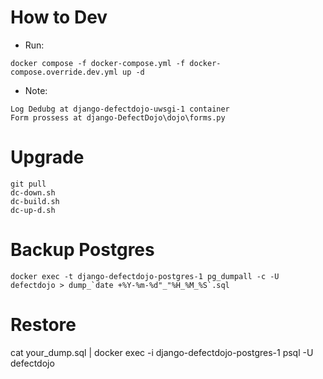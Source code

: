 # How to Dev
- Run:
```
docker compose -f docker-compose.yml -f docker-compose.override.dev.yml up -d 
```

- Note:
```
Log Dedubg at django-defectdojo-uwsgi-1 container
Form prossess at django-DefectDojo\dojo\forms.py
```

# Upgrade
```
git pull
dc-down.sh
dc-build.sh
dc-up-d.sh
```
# Backup Postgres
```
docker exec -t django-defectdojo-postgres-1 pg_dumpall -c -U defectdojo > dump_`date +%Y-%m-%d"_"%H_%M_%S`.sql
```

# Restore
cat your_dump.sql | docker exec -i django-defectdojo-postgres-1 psql -U defectdojo